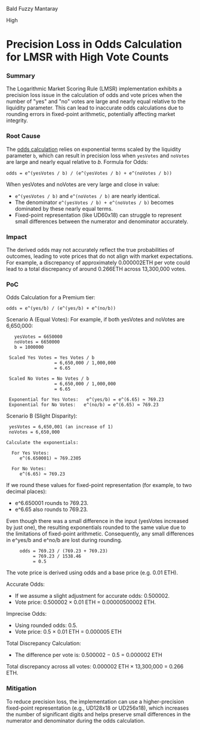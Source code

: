 Bald Fuzzy Mantaray

High

# Precision Loss in Odds Calculation for LMSR with High Vote Counts

### Summary
The Logarithmic Market Scoring Rule (LMSR) implementation exhibits a precision loss issue in the calculation of odds and vote prices when the number of "yes" and "no" votes are large and nearly equal relative to the liquidity parameter. This can lead to inaccurate odds calculations due to rounding errors in fixed-point arithmetic, potentially affecting market integrity.

### Root Cause
The [odds calculation](https://github.com/sherlock-audit/2024-12-ethos-update/blob/c3a2b007d0ddfcb476f300f8b766808f0e3e2dfd/ethos/packages/contracts/contracts/utils/LMSR.sol#L57-L74) relies on exponential terms scaled by the liquidity parameter `b`, which can result in precision loss when 
`yesVotes` and `noVotes` are large and nearly equal relative to 𝑏. Formula for Odds:
```solidity
odds = e^(yesVotes / b) / (e^(yesVotes / b) + e^(noVotes / b))
```
When yesVotes and noVotes are very large and close in value:
- `e^(yesVotes / b)` and `e^(noVotes / b)` are nearly identical.
- The denominator `e^(yesVotes / b) + e^(noVotes / b)`  becomes dominated by these nearly equal terms.
- Fixed-point representation (like UD60x18) can struggle to represent small differences between the numerator and denominator accurately.

### Impact

The derived odds may not accurately reflect the true probabilities of outcomes, leading to vote prices that do not align with market expectations. For example, a discrepancy of approximately 0.000002ETH per vote could lead to a total discrepancy of around 0.266ETH across 13,300,000 votes.

### PoC

Odds Calculation for a Premium tier:
```solidity
odds = e^(yes/b) / (e^(yes/b) + e^(no/b))
```
Scenario A (Equal Votes):
For example, if both yesVotes and noVotes are 6,650,000:


```solidity
   yesVotes = 6650000
   noVotes = 6650000
   b = 1000000
```
```solidity
 Scaled Yes Votes = Yes Votes / b
                  = 6,650,000 / 1,000,000
                  = 6.65

 Scaled No Votes = No Votes / b
                  = 6,650,000 / 1,000,000
                  = 6.65
```


```solidity
 Exponential for Yes Votes:   e^(yes/b) = e^(6.65) ≈ 769.23
 Exponential for No Votes:   e^(no/b) = e^(6.65) ≈ 769.23
```


Scenario B (Slight Disparity):
```solidity
 yesVotes = 6,650,001 (an increase of 1)
 noVotes = 6,650,000
 
Calculate the exponentials:

  For Yes Votes:
     e^(6.650001) ≈ 769.2305

  For No Votes:
     e^(6.65) ≈ 769.23
```
If we round these values for fixed-point representation (for example, to two decimal places):
- e^6.650001 rounds to 769.23.
- e^6.65 also rounds to 769.23.

Even though there was a small difference in the input (yesVotes increased by just one), the resulting exponentials rounded to the same value due to the limitations of fixed-point arithmetic. Consequently, any small differences in e^yes/b and e^no/b are lost during rounding.


```solidity
     odds = 769.23 / (769.23 + 769.23)
          = 769.23 / 1538.46
          = 0.5
```

The vote price is derived using odds and a base price (e.g. 0.01 ETH).

Accurate Odds:
- If we assume a slight adjustment for accurate odds: 0.500002.
- Vote price:  0.500002 × 0.01 ETH = 0.00000500002 ETH.

Imprecise Odds:
- Using rounded odds: 0.5.
- Vote price: 0.5 × 0.01 ETH = 0.000005 ETH

Total Discrepancy Calculation:
- The difference per vote is: 0.500002 − 0.5 = 0.000002 ETH

Total discrepancy across all votes: 0.000002 ETH × 13,300,000 = 0.266 ETH.

### Mitigation
To reduce precision loss, the implementation can use a higher-precision fixed-point representation (e.g., UD128x18 or UD256x18), which increases the number of significant digits and helps preserve small differences in the numerator and denominator during the odds calculation.
